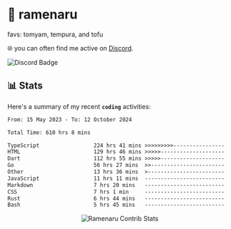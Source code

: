 # 🍜 ramenaru
favs: tomyam, tempura, and tofu

🌐 you can often find me active on [Discord](https://discordapp.com/users/503291004200157185).

![Discord Badge](https://dcbadge.vercel.app/api/shield/503291004200157185)

## 📊 Stats

Here's a summary of my recent **`coding`** activities:

<!--START_SECTION:waka-->

```txt
From: 15 May 2023 - To: 12 October 2024

Total Time: 610 hrs 8 mins

TypeScript                 224 hrs 41 mins >>>>>>>>>----------------   36.83 %
HTML                       129 hrs 46 mins >>>>>--------------------   21.27 %
Dart                       112 hrs 55 mins >>>>>--------------------   18.51 %
Go                         56 hrs 27 mins  >>-----------------------   09.25 %
Other                      13 hrs 36 mins  >------------------------   02.23 %
JavaScript                 11 hrs 11 mins  -------------------------   01.84 %
Markdown                   7 hrs 20 mins   -------------------------   01.20 %
CSS                        7 hrs 1 min     -------------------------   01.15 %
Rust                       6 hrs 44 mins   -------------------------   01.10 %
Bash                       5 hrs 45 mins   -------------------------   00.94 %
```

<!--END_SECTION:waka-->

<div style="text-align: center;">
   <img align="center" src="https://github-readme-streak-stats.herokuapp.com/?user=Ramenaru&theme=dark&card_width=520" alt="Ramenaru Contrib Stats" />
</div>

